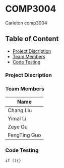 # COMP3004
Carleton comp3004

##  Table of Content

- [Project Discription](#Project--Discription)
- [Team Members](#team--members)
- [Code Testing](#Code--Testing)

###  Project Discription


### Team Members
Name |
-----|
Chang Liu|
Yimai Li|
Zeye Gu|
FengTing Guo|

### Code Testing

`if (){}`

